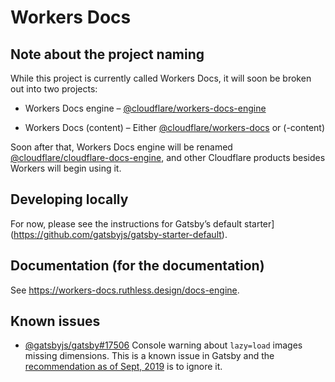 # Workers Docs

## Note about the project naming

While this project is currently called Workers Docs, it will soon be broken out into two projects:

- Workers Docs engine – [@cloudflare/workers-docs-engine](https://github.com/cloudflare/workers-docs-engine)

- Workers Docs (content) – Either [@cloudflare/workers-docs](https://github.com/cloudflare/workers-docs) or (-content)

Soon after that, Workers Docs engine will be renamed [@cloudflare/cloudflare-docs-engine](https://github.com/cloudflare/cloudflare-docs-engine), and other Cloudflare products besides Workers will begin using it.

## Developing locally

For now, please see the instructions for Gatsby’s default starter](https://github.com/gatsbyjs/gatsby-starter-default).

## Documentation (for the documentation)

See https://workers-docs.ruthless.design/docs-engine.

## Known issues

- [@gatsbyjs/gatsby#17506](https://github.com/gatsbyjs/gatsby/issues/17506) Console warning about `lazy=load` images missing dimensions. This is a known issue in Gatsby and the [recommendation as of Sept, 2019](https://github.com/gatsbyjs/gatsby/issues/17506#issuecomment-529904482) is to ignore it.
